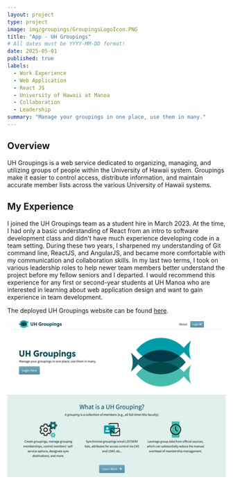 ```yaml
---
layout: project
type: project
image: img/groupings/GroupingsLogoIcon.PNG
title: "App - UH Groupings"
# All dates must be YYYY-MM-DD format!
date: 2025-05-01
published: true
labels:
  - Work Experience
  - Web Application
  - React JS
  - University of Hawaii at Manoa
  - Collaboration
  - Leadership
summary: "Manage your groupings in one place, use them in many."
---
```


## Overview
UH Groupings is a web service dedicated to organizing, managing, and utilizing groups of people within the University of Hawaii system. Groupings make it easier to control access, distribute information, and maintain accurate member lists across the various University of Hawaii systems.

## My Experience
I joined the UH Groupings team as a student hire in March 2023. At the time, I had only a basic understanding of React from an intro to software development class and didn't have much experience developing code in a team setting. During these two years, I sharpened my understanding of Git command line, ReactJS, and AngularJS, and became more comfortable with my communication and collaboration skills. In my last two terms, I took on various leadership roles to help newer team members better understand the project before my fellow seniors and I departed. I would recommend this experience for any first or second-year students at UH Manoa who are interested in learning about web application design and want to gain experience in team development.

The deployed UH Groupings website can be found [here](https://www.hawaii.edu/its/uhgroupings/).

<div class="text-center p-4">
  <img width="620px" 
       src="../img/groupings/groupingsHome.png"
       class="img-thumbnail" >
</div>
